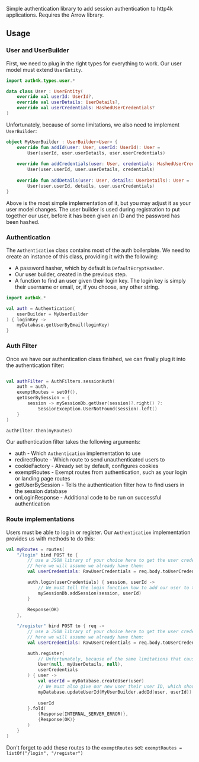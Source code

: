 
Simple authentication library to add session authentication to http4k applications. Requires the Arrow library.


## Usage


### User and UserBuilder
First, we need to plug in the right types for everything to work. Our user model must extend `UserEntity`. 
```kotlin
import auth4k.types.user.*

data class User : UserEntity(
	override val userId: UserId?,
	override val userDetails: UserDetails?,
	override val userCredentials: HashedUserCredentials?
)
```

Unfortunately, because of some limitations, we also need to implement `UserBuilder`:
```kotlin
object MyUserBuilder : UserBuilder<User> {
	override fun addId(user: User, userId: UserId): User =  
		User(userId, user.userDetails, user.userCredentials)  
  
	override fun addCredentials(user: User, credentials: HashedUserCredentials): User =  
		User(user.userId, user.userDetails, credentials)  
  
	override fun addDetails(user: User, details: UserDetails): User =  
		User(user.userId, details, user.userCredentials)
}

```
Above is the most simple implementation of it, but you may adjust it as your user model changes. The user builder is used during registration to put together our user, before it has been given an ID and the password has been hashed.

### Authentication

The `Authentication` class contains most of the auth boilerplate. We need to create an instance of this class, providing it with the following:
- A password hasher, which by default is `DefaultBcryptHasher`.
- Our user builder, created in the previous step.
- A function to find an user given their login key. The login key is simply their username or email, or, if you choose, any other string.

```kotlin
import auth4k.*

val auth = Authentication(
	userBuilder = MyUserBuilder
) { loginKey ->
	myDatabase.getUserByEmail(loginKey)
}
```

### Auth Filter

Once we have our authentication class finished, we can finally plug it into the authentication filter:
```kotlin

val authFilter = AuthFilters.sessionAuth(
	auth = auth,
	exemptRoutes = setOf(),
	getUserBySession = { 
		session -> mySessionDb.getUser(session)?.right() ?: 
			SessionException.UserNotFound(session).left() 
	}
)

authFilter.then(myRoutes)

```

Our authentication filter takes the following arguments:
- auth - Which `Authentication` implementation to use
- redirectRoute - Which route to send unauthenticated users to
- cookieFactory - Already set by default, configures cookies
- exemptRoutes - Exempt routes from authentication, such as your login or landing page routes
- getUserBySession - Tells the authentication filter how to find users in the session database
- onLoginResponse - Additional code to be run on successful authentication

### Route implementations

Users must be able to log in or register. Our `Authentication` implementation provides us with methods to do this:

```kotlin
val myRoutes = routes(
	"/login" bind POST to {
		// use a JSON library of your choice here to get the user credentials
		// here we will assume we already have them:
		val userCredentials: RawUserCredentials = req.body.toUserCredentials()

		auth.login(userCredentials) { session, userId ->
			// We must tell the login function how to add our user to the session database on authentication success. How this is done depends on your database and the libraries used for it.
			mySessionDb.addSession(session, userId)
		}
		
		Response(OK)
	},

	"/register" bind POST to { req ->
		// use a JSON library of your choice here to get the user credentials
		// here we will assume we already have them:
		val userCredentials: RawUserCredentials = req.body.toUserCredentials()

		auth.register(
			// Unfortunately, because of the same limitations that caused UserBuilder to be necessary, we must do the following:
			User(null, myUserDetails, null),
			userCredentials
		) { user ->
			val userId = myDatabase.createUser(user)
			// We must also give our new user their user ID, which should be done in the database, but if not:
			myDatabase.updateUserId(MyUserBuilder.addId(user, userId))
			
			userId
		}.fold(
			{Response(INTERNAL_SERVER_ERROR)},
			{Response(OK)}
		)
	}
)
```

Don't forget to add these routes to the `exemptRoutes` set:
`exemptRoutes = listOf("/login", "/register")`

